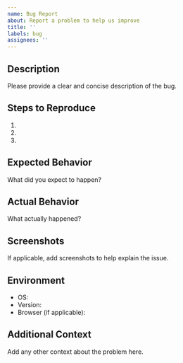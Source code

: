 ```yaml
---
name: Bug Report
about: Report a problem to help us improve
title: ''
labels: bug
assignees: ''
---
```


## Description

Please provide a clear and concise description of the bug.

## Steps to Reproduce

1.  
2.  
3.  

## Expected Behavior

What did you expect to happen?

## Actual Behavior

What actually happened?

## Screenshots

If applicable, add screenshots to help explain the issue.

## Environment

- OS:  
- Version:  
- Browser (if applicable):  

## Additional Context

Add any other context about the problem here.
